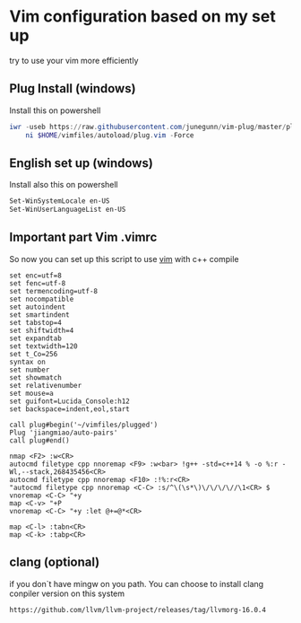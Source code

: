 # Vim configuration based on my set up
try to use your vim more efficiently
## Plug Install (windows)
Install this on powershell 
```powershell
iwr -useb https://raw.githubusercontent.com/junegunn/vim-plug/master/plug.vim |`
    ni $HOME/vimfiles/autoload/plug.vim -Force
```
## English set up (windows)
Install also this on powershell
```powershell
Set-WinSystemLocale en-US
Set-WinUserLanguageList en-US
```
## Important part Vim .vimrc
So now you can set up this script to use [vim][] with c++ compile
```vim
set enc=utf=8
set fenc=utf-8
set termencoding=utf-8
set nocompatible
set autoindent
set smartindent
set tabstop=4
set shiftwidth=4
set expandtab
set textwidth=120
set t_Co=256
syntax on
set number
set showmatch
set relativenumber
set mouse=a
set guifont=Lucida_Console:h12
set backspace=indent,eol,start

call plug#begin('~/vimfiles/plugged')
Plug 'jiangmiao/auto-pairs'
call plug#end()

nmap <F2> :w<CR>
autocmd filetype cpp nnoremap <F9> :w<bar> !g++ -std=c++14 % -o %:r -Wl,--stack,268435456<CR>
autocmd filetype cpp nnoremap <F10> :!%:r<CR>
"autocmd filetype cpp nnoremap <C-C> :s/^\(\s*\)\/\/\/\//\1<CR> $
vnoremap <C-C> "+y
map <C-v> "+P
vnoremap <C-C> "+y :let @+=@*<CR>

map <C-l> :tabn<CR>
map <C-k> :tabp<CR>
```
[vim]: https://www.vim.org/
## clang (optional)
if you don`t have mingw on you path. You can choose to install clang conpiler version on this system
```
https://github.com/llvm/llvm-project/releases/tag/llvmorg-16.0.4
```
